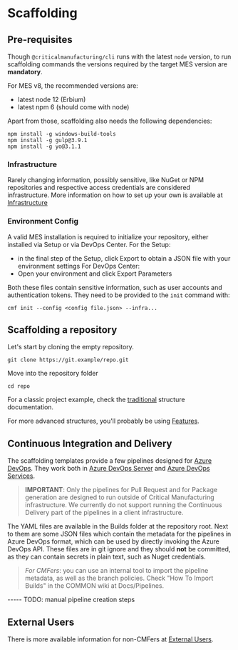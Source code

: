 # Scaffolding

## Pre-requisites

Though `@criticalmanufacturing/cli` runs with the latest `node` version, to run scaffolding commands the versions required by the target MES version are __mandatory__.

For MES v8, the recommended versions are:
- latest node 12 (Erbium)
- latest npm 6 (should come with node)

Apart from those, scaffolding also needs the following dependencies:
```
npm install -g windows-build-tools
npm install -g gulp@3.9.1
npm install -g yo@3.1.1
```

### Infrastructure
Rarely changing information, possibly sensitive, like NuGet or NPM repositories and respective access credentials are considered infrastructure. More information on how to set up your own is available at [Infrastructure](./infrastructure.md)

### Environment Config
A valid MES installation is required to initialize your repository, either installed via Setup or via DevOps Center.
For the Setup:
- in the final step of the Setup, click Export to obtain a JSON file with your environment settings
For DevOps Center:
- Open your environment and click Export Parameters

Both these files contain sensitive information, such as user accounts and authentication tokens. They need to be provided to the `init` command with:
```
cmf init --config <config file.json> --infra...
```

## Scaffolding a repository
Let's start by cloning the empty repository. 

```
git clone https://git.example/repo.git
```

Move into the repository folder

```
cd repo
```

For a classic project example, check the [traditional](./single.md) structure documentation.

For more advanced structures, you'll probably be using [Features](./features.md).



## Continuous Integration and Delivery
The scaffolding templates provide a few pipelines designed for [Azure DevOps](https://dev.azure.com/). They work both in [Azure DevOps Server](https://azure.microsoft.com/en-us/services/devops/server/) and [Azure DevOps Services](https://dev.azure.com/).

> **IMPORTANT**: Only the pipelines for Pull Request and for Package generation are designed to run outside of Critical Manufacturing infrastructure. We currently do not support running the Continuous Delivery part of the pipelines in a client infrastructure.

The YAML files are available in the Builds folder at the repository root. Next to them are some JSON files which contain the metadata for the pipelines in Azure DevOps format, which can be used by directly invoking the Azure DevOps API. These files are in git ignore and they should **not** be committed, as they can contain secrets in plain text, such as Nuget credentials.

> _For CMFers_: you can use an internal tool to import the pipeline metadata, as well as the branch policies. Check "How To Import Builds" in the COMMON wiki at Docs/Pipelines.

----- TODO: manual pipeline creation steps

## External Users
There is more available information for non-CMFers at [External Users](./external.md).